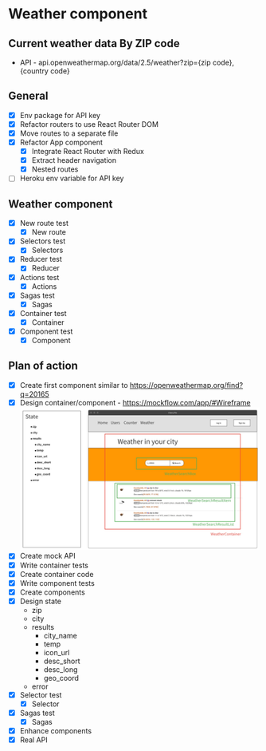 # Weather component
## Current weather data By ZIP code

- API - api.openweathermap.org/data/2.5/weather?zip={zip code},{country code}

## General
- [x] Env package for API key
- [x] Refactor routers to use React Router DOM
- [x] Move routes to a separate file
- [x] Refactor App component
  - [x] Integrate React Router with Redux
  - [x] Extract header navigation
  - [x] Nested routes
- [ ] Heroku env variable for API key

## Weather component
- [x] New route test
  - [x] New route
- [x] Selectors test
  - [x] Selectors
- [x] Reducer test
  - [x] Reducer
- [x] Actions test
  - [x] Actions
- [x] Sagas test
  - [x] Sagas
- [x] Container test
  - [x] Container
- [x] Component test
  - [x] Component

## Plan of action
- [x] Create first component similar to https://openweathermap.org/find?q=20165
- [x] Design container/component - https://mockflow.com/app/#Wireframe
![alt text](./images/weather-comp-mockup.jpg "Weather component mockup")
- [x] Create mock API
- [x] Write container tests
- [x] Create container code
- [x] Write component tests
- [x] Create components
- [x] Design state
  - zip
  - city
  - results
    - city_name
    - temp
    - icon_url
    - desc_short
    - desc_long
    - geo_coord
  - error
- [x] Selector test
  - [x] Selector
- [x] Sagas test
  - [x] Sagas
- [x] Enhance components
- [x] Real API
